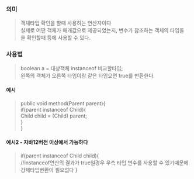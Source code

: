 ### 의미
> 객체타입 확인을 할때 사용하는 연산자이다  
> 실제로 어떤 객체가 매개값으로 제공되었는지, 변수가 참조하는 객체의 타입을 을 확인할때 등에 사용할 수 있다.  


### 사용법
> boolean a = 대상객체 instanceof 비교할타입;  
> 왼쪽의 객체가 오른쪽 타입이랑 같은 타입으면 true를 반환한다. 

#### 예시
> public void method(Parent parent){  
> 	if(parent instanceof Child){  
> 		Child child = (Child) parent;  
> 	}  
> }  

#### 예시2 - 자바12버전 이상에서 가능하다
> if(parent instanceof Child child){  
> 	//instanceof연산의 결과가 true일경우 우측 타입 변수를 사용할 수 있기때문에 강제타입변환이 필요없다
> }